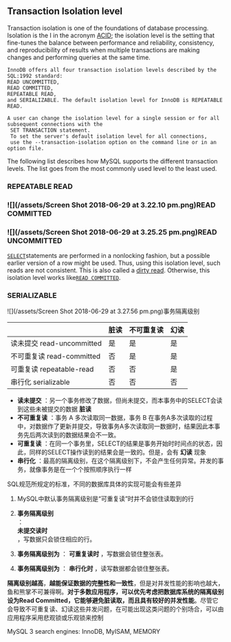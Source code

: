 ## Transaction Isolation level

Transaction isolation is one of the foundations of database processing. Isolation is the I in the acronym [ACID](https://dev.mysql.com/doc/refman/8.0/en/glossary.html#glos_acid); the isolation level is the setting that fine-tunes the balance between performance and reliability, consistency, and reproducibility of results when multiple transactions are making changes and performing queries at the same time.

```
InnoDB offers all four transaction isolation levels described by the SQL:1992 standard: 
READ UNCOMMITTED, 
READ COMMITTED, 
REPEATABLE READ, 
and SERIALIZABLE. The default isolation level for InnoDB is REPEATABLE READ.
```

```
A user can change the isolation level for a single session or for all subsequent connections with the
 SET TRANSACTION statement. 
 To set the server's default isolation level for all connections, 
 use the --transaction-isolation option on the command line or in an option file.
```

The following list describes how MySQL supports the different transaction levels. The list goes from the most commonly used level to the least used.

### REPEATABLE READ

### 

### ![](/assets/Screen Shot 2018-06-29 at 3.22.10 pm.png)READ COMMITTED

### ![](/assets/Screen Shot 2018-06-29 at 3.25.25 pm.png)READ UNCOMMITTED

[`SELECT`](https://dev.mysql.com/doc/refman/8.0/en/select.html)statements are performed in a nonlocking fashion, but a possible earlier version of a row might be used. Thus, using this isolation level, such reads are not consistent. This is also called a [dirty read](https://dev.mysql.com/doc/refman/8.0/en/glossary.html#glos_dirty_read). Otherwise, this isolation level works like[`READ COMMITTED`](https://dev.mysql.com/doc/refman/8.0/en/innodb-transaction-isolation-levels.html#isolevel_read-committed).

### SERIALIZABLE

![](/assets/Screen Shot 2018-06-29 at 3.27.56 pm.png)事务隔离级别

|  | 脏读 | 不可重复读 | 幻读 |
| :--- | :--- | :--- | :--- |
| 读未提交 read-uncommitted | 是 | 是 | 是 |
| 不可重复读 read-committed | 否 | 是 | 是 |
| 可重复读 repeatable-read | 否 | 否 | 是 |
| 串行化 serializable | 否 | 否 | 否 |

* **读未提交**
  ：另一个事务修改了数据，但尚未提交，而本事务中的SELECT会读到这些未被提交的数据
  **脏读**
* **不可重复读**
  ：事务 A 多次读取同一数据，事务 B 在事务A多次读取的过程中，对数据作了更新并提交，导致事务A多次读取同一数据时，结果因此本事务先后两次读到的数据结果会不一致。
* **可重复读**
  ：在同一个事务里，SELECT的结果是事务开始时时间点的状态，因此，同样的SELECT操作读到的结果会是一致的。但是，会有
  **幻读**
  现象
* **串行化**
  ：最高的隔离级别，在这个隔离级别下，不会产生任何异常。并发的事务，就像事务是在一个个按照顺序执行一样

SQL规范所规定的标准，不同的数据库具体的实现可能会有些差异

1. MySQL中默认事务隔离级别是“可重复读”时并不会锁住读取到的行

2. **事务隔离级别**  
   ：  
   **未提交读时**  
   ，写数据只会锁住相应的行。

3. **事务隔离级别为**
   ：
   **可重复读时**
   ，写数据会锁住整张表。
4. **事务隔离级别为**
   ：
   **串行化时**
   ，读写数据都会锁住整张表。

**隔离级别越高**，**越能保证数据的完整性和一致性**，但是对并发性能的影响也越大，鱼和熊掌不可兼得啊。**对于多数应用程序，可以优先考虑把数据库系统的隔离级别设为Read Committed，它能够避免脏读取，而且具有较好的并发性能**。尽管它会导致不可重复读、幻读这些并发问题，在可能出现这类问题的个别场合，可以由应用程序采用悲观锁或乐观锁来控制





MySQL 3 search engines: InnoDB, MyISAM, MEMORY

